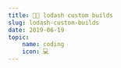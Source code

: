 ```yaml
---
title: 👷🏼 lodash custom builds
slug: lodash-custom-builds
date: 2019-06-19
topic:
    name: coding
    icon: 💻
---
```


[lodash]: https://lodash.com
[custom-builds]: https://lodash.com/custom-builds
